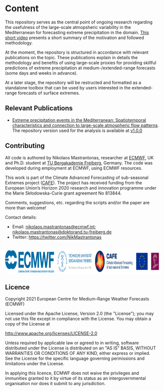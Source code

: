 # Content

This repository serves as the central point of ongoing research regarding the usefulness of the large-scale atmopsheric variability in the Mediterranean for forecasting extreme precipitation in the domain. [This short video](https://www.youtube.com/watch?v=idWnrXLg-Ao&ab_channel=CAFEClimateExtremesProject) presents a short summary of the motivation and followed methodology.  

At the moment, the repository is structured in accordance with relevant publications on the topic. These publications explain in details the methodology and benefits of using large-scale proxies for providing skillful predictions of extreme precipitation at medium-/extended-range forecasts (some days and weeks in advance).

At a later stage, the repository will be restructed and formatted as a standalone toolbox that can be used by users interested in the extended-range forecasts of surface extremes.

## Relevant Publications
- [Extreme precipitation events in the Mediterranean: Spatiotemporal characteristics and connection to large-scale atmospheric flow patterns](https://rmets.onlinelibrary.wiley.com/doi/10.1002/joc.6985). The repository version used for the analysis is available at [v1.0.0](https://github.com/ecmwf-lab/med-extreme-prec-atm-patterns/releases/tag/v1.0.0)

## Contributing
All code is authored by Nikolaos Mastrantonas, researcher at [ECMWF](https://www.ecmwf.int/), UK and Ph.D. student at [TU Bergakademie Freiberg](https://tu-freiberg.de/), Germany. The code was developed during employment at ECMWF, using ECMWF resources.

This work is part of the Climate Advanced Forecasting of sub-seasonal Extremes project ([CAFE](http://www.cafes2se-itn.eu/)). The project has received funding from the European Union’s Horizon 2020 research and innovation programme under the Marie Skłodowska-Curie grant agreement No 813844.

Comments, suggestions, etc. regarding the scripts and/or the paper are more than welcome!

Contact details:
- Email: nikolaos.mastrantonas@ecmwf.int; nikolaos.mastrantonas@doktorand.tu-freiberg.de
- Twitter: https://twitter.com/NikMastrantonas
<br/>
<img src="Logos.png" height=80>

## Licence
Copyright 2021 European Centre for Medium-Range Weather Forecasts (ECMWF)

Licensed under the Apache License, Version 2.0 (the "License"); you may not use this file except in compliance with the License. You may obtain a copy of the License at

http://www.apache.org/licenses/LICENSE-2.0

Unless required by applicable law or agreed to in writing, software distributed under the License is distributed on an "AS IS" BASIS, WITHOUT WARRANTIES OR CONDITIONS OF ANY KIND, either express or implied. See the License for the specific language governing permissions and limitations under the License.

In applying this licence, ECMWF does not waive the privileges and immunities granted to it by virtue of its status as an intergovernmental organisation nor does it submit to any jurisdiction.
